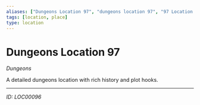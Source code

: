 ```yaml
---
aliases: ["Dungeons Location 97", "dungeons location 97", "97 Location Dungeons"]
tags: [location, place]
type: location
---
```


# Dungeons Location 97

*Dungeons*

A detailed dungeons location with rich history and plot hooks.

---
*ID: LOC00096*